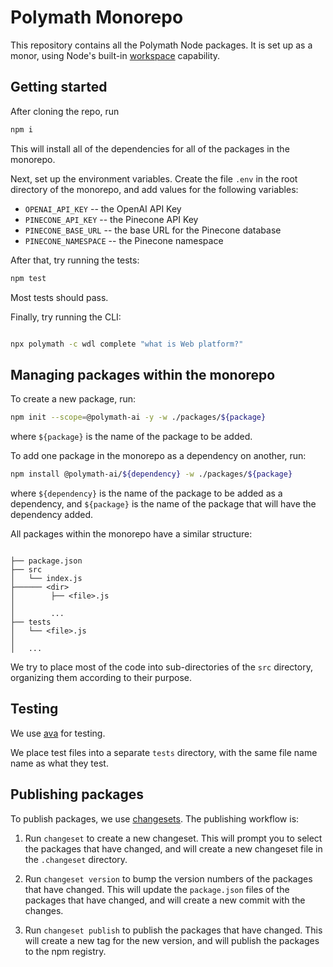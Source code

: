 # Polymath Monorepo

This repository contains all the Polymath Node packages. It is set up as a monor, using Node's built-in [workspace](https://docs.npmjs.com/cli/v9/using-npm/workspaces?v=true) capability.

## Getting started

After cloning the repo, run

```bash
npm i
```

This will install all of the dependencies for all of the packages in the monorepo.

Next, set up the environment variables. Create the file `.env` in the root directory of the monorepo, and add values for the following variables:

- `OPENAI_API_KEY` -- the OpenAI API Key
- `PINECONE_API_KEY` -- the Pinecone API Key
- `PINECONE_BASE_URL` -- the base URL for the Pinecone database
- `PINECONE_NAMESPACE` -- the Pinecone namespace

After that, try running the tests:

```bash
npm test
```

Most tests should pass.

Finally, try running the CLI:

```bash

npx polymath -c wdl complete "what is Web platform?"

```

## Managing packages within the monorepo

To create a new package, run:

```bash
npm init --scope=@polymath-ai -y -w ./packages/${package}
```

where `${package}` is the name of the package to be added.

To add one package in the monorepo as a dependency on another, run:

```bash
npm install @polymath-ai/${dependency} -w ./packages/${package}
```

where `${dependency}` is the name of the package to be added as a dependency, and `${package}` is the name of the package that will have the dependency added.

All packages within the monorepo have a similar structure:

```text

├── package.json
├── src
│   └── index.js
├────── <dir>
│        ├── <file>.js
│
│        ...
├── tests
│   └── <file>.js
│
│   ...

```

We try to place most of the code into sub-directories of the `src` directory, organizing them according to their purpose.

## Testing

We use [ava](https://github.com/avajs/ava) for testing.

We place test files into a separate `tests` directory, with the same file name name as what they test.

## Publishing packages

To publish packages, we use [changesets](https://github.com/changesets/changesets). The publishing workflow is:

1. Run `changeset` to create a new changeset. This will prompt you to select the packages that have changed, and will create a new changeset file in the `.changeset` directory.

2. Run `changeset version` to bump the version numbers of the packages that have changed. This will update the `package.json` files of the packages that have changed, and will create a new commit with the changes.

3. Run `changeset publish` to publish the packages that have changed. This will create a new tag for the new version, and will publish the packages to the npm registry.
